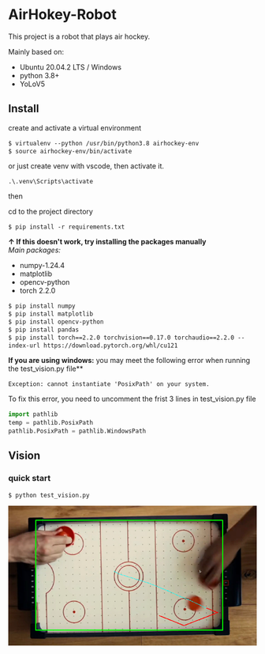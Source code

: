 # AirHokey-Robot
This project is a robot that plays air hockey.

Mainly based on:
- Ubuntu 20.04.2 LTS / Windows
- python 3.8+
- YoLoV5 


## Install
create and activate a virtual environment

```
$ virtualenv --python /usr/bin/python3.8 airhockey-env
$ source airhockey-env/bin/activate
```

or just create venv with vscode, then activate it.

```
.\.venv\Scripts\activate  
```

then

cd to the project directory
```
$ pip install -r requirements.txt
```
**↑ If this doesn't work, try installing the packages manually**  
_Main packages:_   
- numpy-1.24.4  
- matplotlib  
- opencv-python  
- torch 2.2.0
```
$ pip install numpy
$ pip install matplotlib
$ pip install opencv-python
$ pip install pandas
$ pip install torch==2.2.0 torchvision==0.17.0 torchaudio==2.2.0 --index-url https://download.pytorch.org/whl/cu121
```

**If you are using windows:**
you may meet the following error when running the test_vision.py file**  
```
Exception: cannot instantiate 'PosixPath' on your system.
```

To fix this error, you need to uncomment the frist 3 lines in test_vision.py file  
```python
import pathlib
temp = pathlib.PosixPath
pathlib.PosixPath = pathlib.WindowsPath
```

## Vision
### quick start
```
$ python test_vision.py
```

![alt text](img/image.png)